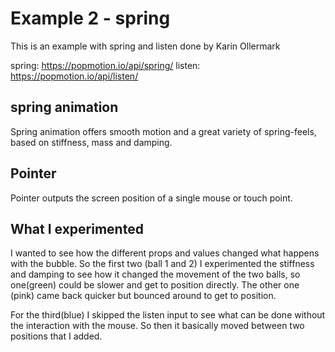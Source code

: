 # Example 2 - spring
This is an example with spring and listen done by Karin Ollermark 

spring: https://popmotion.io/api/spring/
listen: https://popmotion.io/api/listen/

## spring animation
Spring animation offers smooth motion and a great variety of spring-feels, based on stiffness, mass and damping.

## Pointer
Pointer outputs the screen position of a single mouse or touch point.

## What I experimented
I wanted to see how the different props and values changed what happens with the bubble. So the first two (ball 1 and 2) I experimented the stiffness and damping to see how it changed the movement of the two balls, so one(green) could be slower and get to position directly. The other one (pink) came back quicker but bounced around to get to position. 

For the third(blue) I skipped the listen input to see what can be done without the interaction with the mouse. So then it basically moved between two positions that I added. 


